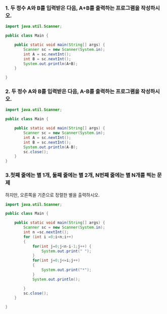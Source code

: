 ### 1. 두 정수 A와 B를 입력받은 다음, A+B를 출력하는 프로그램을 작성하시오.

``` java
import java.util.Scanner;

public class Main {

	public static void main(String[] args) {
		Scanner sc = new Scanner(System.in);
		int A = sc.nextInt();
		int B = sc.nextInt();
		System.out.println(A+B);
	}

}

```



### 2. 두 정수 A와 B를 입력받은 다음, A-B를 출력하는 프로그램을 작성하시오.

``` java
import java.util.Scanner;

public class Main {

	public static void main(String[] args) {
		Scanner sc = new Scanner(System.in);
		int A = sc.nextInt();
		int B = sc.nextInt();
		System.out.println(A-B);
		sc.close();
	}
}

```

### 3.첫째 줄에는 별 1개, 둘째 줄에는 별 2개, N번째 줄에는 별 N개를 찍는 문제

하지만, 오른쪽을 기준으로 정렬한 별을 출력하시오.

``` java
import java.util.Scanner;

public class Main {

	public static void main(String[] args) {
		Scanner sc = new Scanner(System.in);
		int n =sc.nextInt();
		for (int i =0;i<n;i++)
		{
			for(int j=0;j<n-i-1;j++) {
				System.out.print(" ");
			}
			for(int j=0;j<=i;j++)
			{
				System.out.print("*");
			}
			System.out.println();

		}
		sc.close();
	}

}

```

